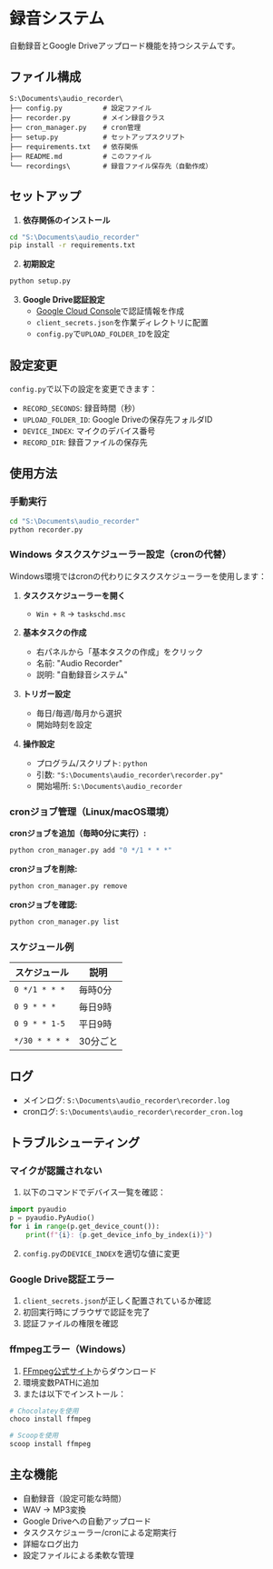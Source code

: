 # 録音システム

自動録音とGoogle Driveアップロード機能を持つシステムです。

## ファイル構成

```
S:\Documents\audio_recorder\
├── config.py          # 設定ファイル
├── recorder.py        # メイン録音クラス
├── cron_manager.py    # cron管理
├── setup.py           # セットアップスクリプト
├── requirements.txt   # 依存関係
├── README.md          # このファイル
└── recordings\        # 録音ファイル保存先（自動作成）
```

## セットアップ

1. **依存関係のインストール**
```bash
cd "S:\Documents\audio_recorder"
pip install -r requirements.txt
```

2. **初期設定**
```bash
python setup.py
```

3. **Google Drive認証設定**
   - [Google Cloud Console](https://console.cloud.google.com/)で認証情報を作成
   - `client_secrets.json`を作業ディレクトリに配置
   - `config.py`で`UPLOAD_FOLDER_ID`を設定

## 設定変更

`config.py`で以下の設定を変更できます：

- `RECORD_SECONDS`: 録音時間（秒）
- `UPLOAD_FOLDER_ID`: Google Driveの保存先フォルダID
- `DEVICE_INDEX`: マイクのデバイス番号
- `RECORD_DIR`: 録音ファイルの保存先

## 使用方法

### 手動実行
```bash
cd "S:\Documents\audio_recorder"
python recorder.py
```

### Windows タスクスケジューラー設定（cronの代替）

Windows環境ではcronの代わりにタスクスケジューラーを使用します：

1. **タスクスケジューラーを開く**
   - `Win + R` → `taskschd.msc`

2. **基本タスクの作成**
   - 右パネルから「基本タスクの作成」をクリック
   - 名前: "Audio Recorder"
   - 説明: "自動録音システム"

3. **トリガー設定**
   - 毎日/毎週/毎月から選択
   - 開始時刻を設定

4. **操作設定**
   - プログラム/スクリプト: `python`
   - 引数: `"S:\Documents\audio_recorder\recorder.py"`
   - 開始場所: `S:\Documents\audio_recorder`

### cronジョブ管理（Linux/macOS環境）

**cronジョブを追加（毎時0分に実行）:**
```bash
python cron_manager.py add "0 */1 * * *"
```

**cronジョブを削除:**
```bash
python cron_manager.py remove
```

**cronジョブを確認:**
```bash
python cron_manager.py list
```

### スケジュール例

| スケジュール | 説明 |
|-------------|------|
| `0 */1 * * *` | 毎時0分 |
| `0 9 * * *` | 毎日9時 |
| `0 9 * * 1-5` | 平日9時 |
| `*/30 * * * *` | 30分ごと |

## ログ

- メインログ: `S:\Documents\audio_recorder\recorder.log`
- cronログ: `S:\Documents\audio_recorder\recorder_cron.log`

## トラブルシューティング

### マイクが認識されない
1. 以下のコマンドでデバイス一覧を確認：
```python
import pyaudio
p = pyaudio.PyAudio()
for i in range(p.get_device_count()):
    print(f"{i}: {p.get_device_info_by_index(i)}")
```
2. `config.py`の`DEVICE_INDEX`を適切な値に変更

### Google Drive認証エラー
1. `client_secrets.json`が正しく配置されているか確認
2. 初回実行時にブラウザで認証を完了
3. 認証ファイルの権限を確認

### ffmpegエラー（Windows）
1. [FFmpeg公式サイト](https://ffmpeg.org/download.html)からダウンロード
2. 環境変数PATHに追加
3. または以下でインストール：
```bash
# Chocolateyを使用
choco install ffmpeg

# Scoopを使用
scoop install ffmpeg
```

## 主な機能

- 自動録音（設定可能な時間）
- WAV → MP3変換
- Google Driveへの自動アップロード
- タスクスケジューラー/cronによる定期実行
- 詳細なログ出力
- 設定ファイルによる柔軟な管理
